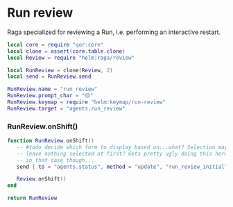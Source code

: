 # Run review

Raga specialized for reviewing a Run, i\.e\. performing an interactive restart\.

```lua
local core = require "qor:core"
local clone = assert(core.table.clone)
local Review = require "helm:raga/review"
```

```lua
local RunReview = clone(Review, 2)
local send = RunReview.send

RunReview.name = "run_review"
RunReview.prompt_char = "🟡"
RunReview.keymap = require "helm:keymap/run-review"
RunReview.target = "agents.run_review"
```


### RunReview\.onShift\(\)

```lua
function RunReview.onShift()
   -- #todo decide which form to display based on...what? Selection maybe,
   -- leave nothing selected at first? Gets pretty ugly doing this here
   -- in that case though...
   send { to = "agents.status", method = "update", "run_review_initial" }

   Review.onShift()
end
```

```lua
return RunReview
```